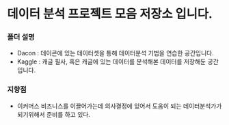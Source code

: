 # 데이터 분석 프로젝트 모음 저장소 입니다. 
### 폴더 설명



- Dacon : 데이콘에 있는 데이터셋을 통해 데이터분석 기법을 연습한 공간입니다.
- Kaggle : 캐글 필사, 혹은 캐글에 있는 데이터를 분석해본 데이터를 저장해둔 공간입니다.


### 지향점
- 이커머스 비즈니스를 이끌어가는데 의사결정에 있어서 도움이 되는 데이터분석가가 되기위해서 준비를 하고 있다.
